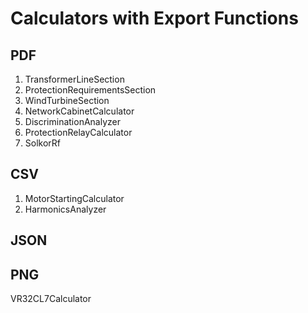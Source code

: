 # Calculators with Export Functions

## PDF

1. TransformerLineSection
2. ProtectionRequirementsSection
3. WindTurbineSection
4. NetworkCabinetCalculator
5. DiscriminationAnalyzer
6. ProtectionRelayCalculator
7. SolkorRf


## CSV
1. MotorStartingCalculator
2. HarmonicsAnalyzer



## JSON


## PNG

VR32CL7Calculator